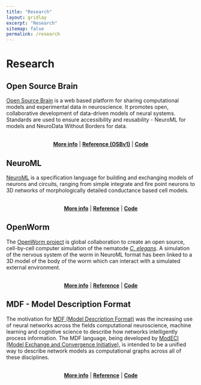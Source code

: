 ```yaml
---
title: "Research"
layout: gridlay
excerpt: "Research"
sitemap: false
permalink: /research
---
```

# Research

<section id="osb">
<h2>Open Source Brain</h2>

<a href="https://www.opensourcebrain.org">Open Source Brain</a> is a web based platform for sharing computational models and experimental data in neuroscience. It promotes open, collaborative development of data-driven models of neural systems. Standards are used to ensure accessibility and reusability - NeuroML for models and NeuroData Without Borders for data.
<br/>
<br/>
<p align="center"><a href="https://docs.opensourcebrain.org"><b>More info</b></a> | <a href="https://www.sciencedirect.com/science/article/pii/S0896627319304441?via%3Dihub"><b>Reference (OSBv1)</b></a> | <a href="https://github.com/opensourcebrain"><b>Code</b></a></p>

</section>

<section id="neuroml">
<h2>NeuroML</h2>
<a href="https://www.neuroml.org">NeuroML</a> is a specification language for building and exchanging models of neurons and circuits, ranging from simple integrate and fire point neurons to 3D networks of morphologically detailed conductance based cell models. 
<br/>
<br/>
<p align="center"><a href="https://docs.neuroml.org"><b>More info</b></a> | <a href="https://www.biorxiv.org/content/10.1101/2023.12.07.570537v1"><b>Reference</b></a> | <a href="https://github.com/neuroml"><b>Code</b></a></p>

</section>

<section id="openworm">

<h2>OpenWorm</h2>
The <a href="https://www.openworm.org">OpenWorm project</a> is global collaboration to create an open source, cell-by-cell computer simulation of the nematode <i><a href="http://www.wormbook.org">C. elegans</a></i>. A simulation of the nervous system of the worm in NeuroML format has been linked to a 3D model of the body of the worm which can interact with a simulated external environment.
<br/>
<br/>
<p align="center"><a href="https://docs.openworm.org"><b>More info</b></a> | <a href="https://royalsocietypublishing.org/doi/10.1098/rstb.2017.0382"><b>Reference</b></a> | <a href="https://github.com/openworm"><b>Code</b></a></p>
</section>

<section id="mdf">
<h2>MDF - Model Description Format</h2>
The motivation for <a href="https://mdf.readthedocs.io/en/latest/api/QuickStart.html">MDF (Model Description Format)</a> was the increasing use of neural networks across the fields computational neuroscience, machine learning and cognitive science to describe how networks intelligently process information. The MDF language, being developed by <a href="https://modeci.org">ModECI (Model Exchange and Convergence Initiative)</a>, is intended to be a unified way to describe network models as computational graphs across all of these disciplines. 
<br/>
<br/>
<p align="center"><a href="https://mdf.readthedocs.io/en/latest/api/QuickStart.html"><b>More info</b></a> | <a href="https://www.sciencedirect.com/science/article/pii/S0896627323002611"><b>Reference</b></a> | <a href="https://github.com/ModECI/MDF"><b>Code</b></a></p>
<br/>
<br/>
</section>
